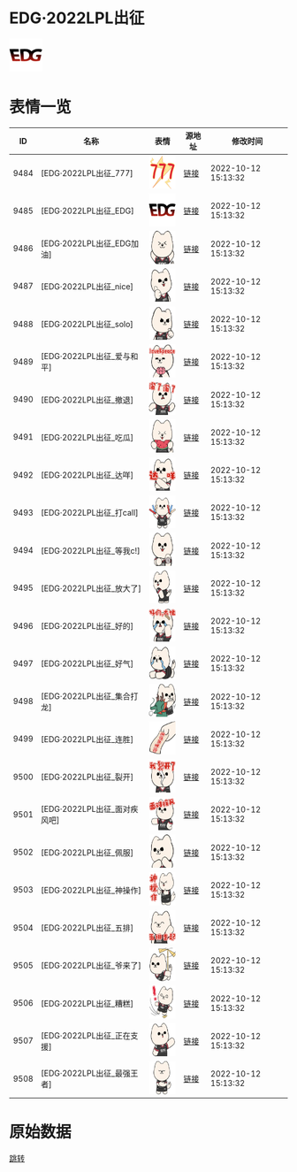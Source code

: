 # EDG·2022LPL出征

<img src="./cover.png" height="60" alt="cover" />

# 表情一览

|ID|名称|表情|源地址|修改时间|
|----|----|----|----|----|
|9484|[EDG·2022LPL出征_777]|<img src="./pic/009484_%5BEDG·2022LPL出征_777%5D.png" height="60" alt="777"/>|[链接](http://i0.hdslb.com/bfs/emote/17c6dc1d50d2d781b147d49ec396f05b35a04893.png)|2022-10-12 15:13:32|
|9485|[EDG·2022LPL出征_EDG]|<img src="./pic/009485_%5BEDG·2022LPL出征_EDG%5D.png" height="60" alt="EDG"/>|[链接](http://i0.hdslb.com/bfs/emote/b9b6dc7ed988ec71236c0f3f60ee1c9ba63ca1c2.png)|2022-10-12 15:13:32|
|9486|[EDG·2022LPL出征_EDG加油]|<img src="./pic/009486_%5BEDG·2022LPL出征_EDG加油%5D.png" height="60" alt="EDG加油"/>|[链接](http://i0.hdslb.com/bfs/emote/7bc24f82b4d03ecd1e38f45719967cabcf5f26f4.png)|2022-10-12 15:13:32|
|9487|[EDG·2022LPL出征_nice]|<img src="./pic/009487_%5BEDG·2022LPL出征_nice%5D.png" height="60" alt="nice"/>|[链接](http://i0.hdslb.com/bfs/emote/0cd4d4fe017af676015a14406b29875c28454412.png)|2022-10-12 15:13:32|
|9488|[EDG·2022LPL出征_solo]|<img src="./pic/009488_%5BEDG·2022LPL出征_solo%5D.png" height="60" alt="solo"/>|[链接](http://i0.hdslb.com/bfs/emote/f5057b9b0d6bbecb222e3fa9a0592d40ec19914f.png)|2022-10-12 15:13:32|
|9489|[EDG·2022LPL出征_爱与和平]|<img src="./pic/009489_%5BEDG·2022LPL出征_爱与和平%5D.png" height="60" alt="爱与和平"/>|[链接](http://i0.hdslb.com/bfs/emote/0296272bb324fa52b5167c57815a11c8eb033ce2.png)|2022-10-12 15:13:32|
|9490|[EDG·2022LPL出征_撤退]|<img src="./pic/009490_%5BEDG·2022LPL出征_撤退%5D.png" height="60" alt="撤退"/>|[链接](http://i0.hdslb.com/bfs/emote/1f278730b062a036a5c17f80c40a0e3408ee4675.png)|2022-10-12 15:13:32|
|9491|[EDG·2022LPL出征_吃瓜]|<img src="./pic/009491_%5BEDG·2022LPL出征_吃瓜%5D.png" height="60" alt="吃瓜"/>|[链接](http://i0.hdslb.com/bfs/emote/a7b5540b9456197128e57ce51dbc311018c0e1df.png)|2022-10-12 15:13:32|
|9492|[EDG·2022LPL出征_达咩]|<img src="./pic/009492_%5BEDG·2022LPL出征_达咩%5D.png" height="60" alt="达咩"/>|[链接](http://i0.hdslb.com/bfs/emote/bf05f55791d114688bae9383f36602b9fa414be8.png)|2022-10-12 15:13:32|
|9493|[EDG·2022LPL出征_打call]|<img src="./pic/009493_%5BEDG·2022LPL出征_打call%5D.png" height="60" alt="打call"/>|[链接](http://i0.hdslb.com/bfs/emote/e69e9418e3564277a0e92b43d96c9a6c84f3db8f.png)|2022-10-12 15:13:32|
|9494|[EDG·2022LPL出征_等我c!]|<img src="./pic/009494_%5BEDG·2022LPL出征_等我c!%5D.png" height="60" alt="等我c!"/>|[链接](http://i0.hdslb.com/bfs/emote/bef38d95c623e0034ce16145b68f9fb92f81f16c.png)|2022-10-12 15:13:32|
|9495|[EDG·2022LPL出征_放大了]|<img src="./pic/009495_%5BEDG·2022LPL出征_放大了%5D.png" height="60" alt="放大了"/>|[链接](http://i0.hdslb.com/bfs/emote/23e812ff6f2fe417d39b43a9445ca3db504a4cde.png)|2022-10-12 15:13:32|
|9496|[EDG·2022LPL出征_好的]|<img src="./pic/009496_%5BEDG·2022LPL出征_好的%5D.png" height="60" alt="好的"/>|[链接](http://i0.hdslb.com/bfs/emote/7aef9ba10892fb84ec11b95db99f5a26b7e64cbb.png)|2022-10-12 15:13:32|
|9497|[EDG·2022LPL出征_好气]|<img src="./pic/009497_%5BEDG·2022LPL出征_好气%5D.png" height="60" alt="好气"/>|[链接](http://i0.hdslb.com/bfs/emote/e7a07899f15e39e7a61620e46effabbd433a2112.png)|2022-10-12 15:13:32|
|9498|[EDG·2022LPL出征_集合打龙]|<img src="./pic/009498_%5BEDG·2022LPL出征_集合打龙%5D.png" height="60" alt="集合打龙"/>|[链接](http://i0.hdslb.com/bfs/emote/ae7ab8076c1e12d087032c1dfe6943bcb3d86d52.png)|2022-10-12 15:13:32|
|9499|[EDG·2022LPL出征_连胜]|<img src="./pic/009499_%5BEDG·2022LPL出征_连胜%5D.png" height="60" alt="连胜"/>|[链接](http://i0.hdslb.com/bfs/emote/5e7d870c4ea2c7aa8945e39ab0202dbf47833463.png)|2022-10-12 15:13:32|
|9500|[EDG·2022LPL出征_裂开]|<img src="./pic/009500_%5BEDG·2022LPL出征_裂开%5D.png" height="60" alt="裂开"/>|[链接](http://i0.hdslb.com/bfs/emote/7a7368fa4513022d0d5b1903693846b27f711338.png)|2022-10-12 15:13:32|
|9501|[EDG·2022LPL出征_面对疾风吧]|<img src="./pic/009501_%5BEDG·2022LPL出征_面对疾风吧%5D.png" height="60" alt="面对疾风吧"/>|[链接](http://i0.hdslb.com/bfs/emote/3c2ee66de4b7fd705ca3af55bd28b242ceb2bcdc.png)|2022-10-12 15:13:32|
|9502|[EDG·2022LPL出征_佩服]|<img src="./pic/009502_%5BEDG·2022LPL出征_佩服%5D.png" height="60" alt="佩服"/>|[链接](http://i0.hdslb.com/bfs/emote/fff6bf6b36ca9ef86d953f7180ba306fcfe3f91a.png)|2022-10-12 15:13:32|
|9503|[EDG·2022LPL出征_神操作]|<img src="./pic/009503_%5BEDG·2022LPL出征_神操作%5D.png" height="60" alt="神操作"/>|[链接](http://i0.hdslb.com/bfs/emote/0a99846471b8e42854d36d9ca10c2a834b709823.png)|2022-10-12 15:13:32|
|9504|[EDG·2022LPL出征_五排]|<img src="./pic/009504_%5BEDG·2022LPL出征_五排%5D.png" height="60" alt="五排"/>|[链接](http://i0.hdslb.com/bfs/emote/90c13b727b689175d65678d92815c6c73172b872.png)|2022-10-12 15:13:32|
|9505|[EDG·2022LPL出征_爷来了]|<img src="./pic/009505_%5BEDG·2022LPL出征_爷来了%5D.png" height="60" alt="爷来了"/>|[链接](http://i0.hdslb.com/bfs/emote/ab9d8c29ee246681015c51f38f73fdde1dbd5f92.png)|2022-10-12 15:13:32|
|9506|[EDG·2022LPL出征_糟糕]|<img src="./pic/009506_%5BEDG·2022LPL出征_糟糕%5D.png" height="60" alt="糟糕"/>|[链接](http://i0.hdslb.com/bfs/emote/609ea32d84d22e430f1658264a26c81c8b72c95d.png)|2022-10-12 15:13:32|
|9507|[EDG·2022LPL出征_正在支援]|<img src="./pic/009507_%5BEDG·2022LPL出征_正在支援%5D.png" height="60" alt="正在支援"/>|[链接](http://i0.hdslb.com/bfs/emote/7295c91d00ae71f03fd4a12742cf08e64f8ca2e0.png)|2022-10-12 15:13:32|
|9508|[EDG·2022LPL出征_最强王者]|<img src="./pic/009508_%5BEDG·2022LPL出征_最强王者%5D.png" height="60" alt="最强王者"/>|[链接](http://i0.hdslb.com/bfs/emote/27c460f630ea5d218d22b384b90123cb67d4ea20.png)|2022-10-12 15:13:32|

# 原始数据

[跳转](./raw.json)

